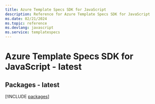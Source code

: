 ```yaml
---
title: Azure Template Specs SDK for JavaScript
description: Reference for Azure Template Specs SDK for JavaScript
ms.date: 02/21/2024
ms.topic: reference
ms.devlang: javascript
ms.service: templatespecs
---
```

# Azure Template Specs SDK for JavaScript - latest
## Packages - latest
[!INCLUDE [packages](template-specs-index.md)]